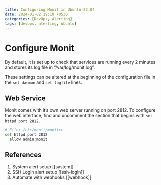 ```yaml
---
title: Configuring Monit in Ubuntu-22.04
date: 2024-01-02 19:10 +0530
categories: [DevOps, Alerting]
tags: [devops, alerting, ubuntu]
---
```

# Configure Monit

By default, it is set up to check that services are running every 2 minutes and stores its log file in “/var/log/monit.log”.

These settings can be altered at the beginning of the configuration file in the `set daemon` and `set logfile` lines.

## Web Service

Monit comes with it’s own web server running on port 2812. To configure the web interface, find and uncomment the section that begins with `set httpd port 2812`.

```bash
# File: /etc/monit/monitrc
set httpd port 2812
  allow admin:monit
```

## References

1. System alert setup [[system]]
2. SSH Login alert setup [[ssh-login]]
3. Automate with webhooks [[webhook]]
